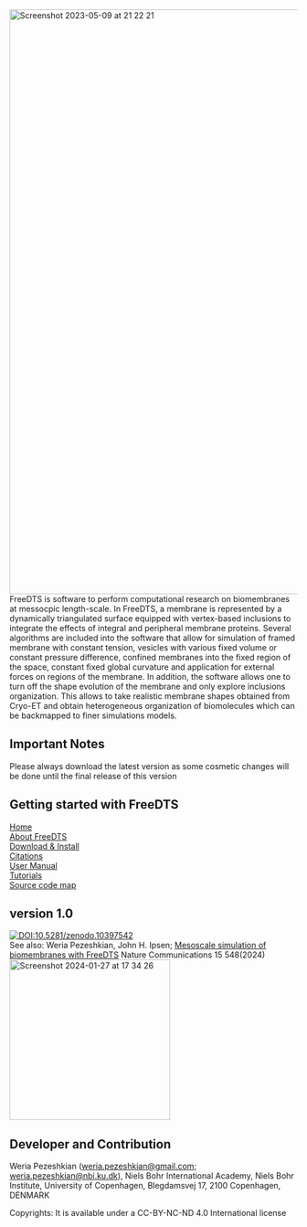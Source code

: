 <img width="1024" alt="Screenshot 2023-05-09 at 21 22 21" src="https://github.com/weria-pezeshkian/FreeDTS/assets/47776510/7b7e05a3-3d75-4ec0-b087-ef8569aacb79">
FreeDTS is software to perform computational research on biomembranes at messocpic length-scale. In FreeDTS, a membrane is represented by a dynamically triangulated surface equipped with vertex-based inclusions to integrate the effects of integral and peripheral membrane proteins. Several algorithms are included into the software that allow for simulation of framed membrane with constant tension, vesicles with various fixed volume or constant pressure difference, confined membranes into the fixed region of the space, constant fixed global curvature and application for external forces on regions of the membrane. In addition, the software allows one to turn off the shape evolution of the membrane and only explore inclusions organization. This allows to take realistic membrane shapes obtained from Cryo-ET and obtain heterogeneous organization of biomolecules which can be backmapped to finer simulations models. 

## Important Notes
Please always download the latest version as some cosmetic changes will be done until the final release of this version

## Getting started with FreeDTS 
[Home](https://github.com/weria-pezeshkian/FreeDTS/wiki) \
[About FreeDTS](https://github.com/weria-pezeshkian/FreeDTS/wiki/About-FreeDTS) \
[Download & Install](https://github.com/weria-pezeshkian/FreeDTS/wiki/Compiling-the-source-code) \
[Citations](https://github.com/weria-pezeshkian/FreeDTS/wiki/Citations) \
[User Manual](https://github.com/weria-pezeshkian/FreeDTS/blob/master/User_Manual_Tutorials.pdf) \
[Tutorials](https://github.com/weria-pezeshkian/FreeDTS/blob/master/Tutorials.pdf) \
[Source code map](https://github.com/weria-pezeshkian/FreeDTS/blob/master/code_map.pdf) 

## version 1.0
[![DOI:10.5281/zenodo.10397542](https://zenodo.org/badge/DOI/10.5281/zenodo.10397542.svg)](https://doi.org/10.5281/zenodo.10397542)\
See also:
Weria Pezeshkian, John H. Ipsen;
[Mesoscale simulation of biomembranes with FreeDTS](https://www.nature.com/articles/s41467-024-44819-w)
Nature Communications 15 548(2024) \
<img width="281" alt="Screenshot 2024-01-27 at 17 34 26" src="https://github.com/weria-pezeshkian/FreeDTS/assets/47776510/123c34a5-2994-4788-8320-752ac24ed2fb">


## Developer and Contribution 
Weria Pezeshkian (weria.pezeshkian@gmail.com; weria.pezeshkian@nbi.ku.dk),
Niels Bohr International Academy, 
Niels Bohr Institute, 
University of Copenhagen, 
Blegdamsvej 17, 2100 Copenhagen, DENMARK

Copyrights: It is available under a CC-BY-NC-ND 4.0 International license
